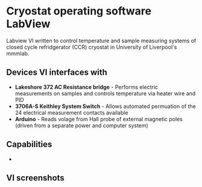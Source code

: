 # Cryostat operating software LabView

Labview VI written to control temperature and sample measuring systems of closed cycle refridgerator (CCR) cryostat in University of Liverpool's mmmlab.

## Devices VI interfaces with
- <strong>Lakeshore 372 AC Resistance bridge</strong> - Performs electric measurements on samples and controls temperature via heater wire and PID
- <strong>3706A-S Keithley System Switch</strong> - Allows automated permuation of the 24 electrical measurement contacts available
- <strong>Arduino</strong> - Reads volage from Hall probe of external magnetic poles (driven from a separate power and computer system)


## Capabilities
- 

## VI screenshots





